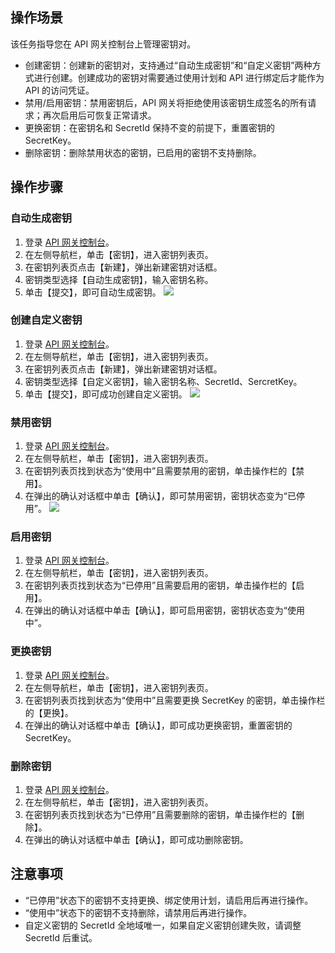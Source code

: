 ## 操作场景
该任务指导您在 API 网关控制台上管理密钥对。
- 创建密钥：创建新的密钥对，支持通过“自动生成密钥”和“自定义密钥”两种方式进行创建。创建成功的密钥对需要通过使用计划和 API 进行绑定后才能作为 API 的访问凭证。
- 禁用/启用密钥：禁用密钥后，API 网关将拒绝使用该密钥生成签名的所有请求；再次启用后可恢复正常请求。
- 更换密钥：在密钥名和 SecretId 保持不变的前提下，重置密钥的 SecretKey。
- 删除密钥：删除禁用状态的密钥，已启用的密钥不支持删除。

## 操作步骤

### 自动生成密钥

1. 登录 [API 网关控制台](https://console.cloud.tencent.com/apigateway/index)。
2. 在左侧导航栏，单击【密钥】，进入密钥列表页。
3. 在密钥列表页点击【新建】，弹出新建密钥对话框。
4. 密钥类型选择【自动生成密钥】，输入密钥名称。
5. 单击【提交】，即可自动生成密钥。
![](https://main.qcloudimg.com/raw/f3094bc97af3d505a256e03ee975c0f4.png)

### 创建自定义密钥

1. 登录 [API 网关控制台](https://console.cloud.tencent.com/apigateway/index)。
2. 在左侧导航栏，单击【密钥】，进入密钥列表页。
3. 在密钥列表页点击【新建】，弹出新建密钥对话框。
4. 密钥类型选择【自定义密钥】，输入密钥名称、SecretId、SercretKey。
5. 单击【提交】，即可成功创建自定义密钥。
![](https://main.qcloudimg.com/raw/c568cddb09a93fdade398aded2f2d3a6.png)

### 禁用密钥

1. 登录 [API 网关控制台](https://console.cloud.tencent.com/apigateway/index)。
2. 在左侧导航栏，单击【密钥】，进入密钥列表页。
3. 在密钥列表页找到状态为“使用中”且需要禁用的密钥，单击操作栏的【禁用】。
4. 在弹出的确认对话框中单击【确认】，即可禁用密钥，密钥状态变为“已停用”。
![](https://main.qcloudimg.com/raw/fe278a365679be68f6df3184506878c7.png)

### 启用密钥

1. 登录 [API 网关控制台](https://console.cloud.tencent.com/apigateway/index)。
2. 在左侧导航栏，单击【密钥】，进入密钥列表页。
3. 在密钥列表页找到状态为“已停用”且需要启用的密钥，单击操作栏的【启用】。
4. 在弹出的确认对话框中单击【确认】，即可启用密钥，密钥状态变为“使用中”。

### 更换密钥

1. 登录 [API 网关控制台](https://console.cloud.tencent.com/apigateway/index)。
2. 在左侧导航栏，单击【密钥】，进入密钥列表页。
3. 在密钥列表页找到状态为“使用中”且需要更换 SecretKey 的密钥，单击操作栏的【更换】。
4. 在弹出的确认对话框中单击【确认】，即可成功更换密钥，重置密钥的 SecretKey。

### 删除密钥

1. 登录 [API 网关控制台](https://console.cloud.tencent.com/apigateway/index)。
2. 在左侧导航栏，单击【密钥】，进入密钥列表页。
3. 在密钥列表页找到状态为“已停用”且需要删除的密钥，单击操作栏的【删除】。
4. 在弹出的确认对话框中单击【确认】，即可成功删除密钥。

## 注意事项

- “已停用”状态下的密钥不支持更换、绑定使用计划，请启用后再进行操作。
- “使用中”状态下的密钥不支持删除，请禁用后再进行操作。
- 自定义密钥的 SecretId 全地域唯一，如果自定义密钥创建失败，请调整 SecretId 后重试。
